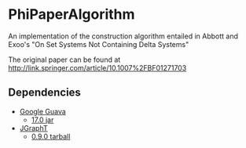 PhiPaperAlgorithm
=================

An implementation of the construction algorithm entailed in Abbott and Exoo's "On Set Systems Not Containing Delta Systems"

The original paper can be found at http://link.springer.com/article/10.1007%2FBF01271703

Dependencies
------------
- [Google Guava](https://code.google.com/p/guava-libraries/)
  + [17.0 jar](http://search.maven.org/remotecontent?filepath=com/google/guava/guava/17.0/guava-17.0.jar)
- [JGraphT](http://jgrapht.org/)
  + [0.9.0 tarball](http://prdownloads.sourceforge.net/jgrapht/jgrapht-0.9.0.tar.gz?download)
